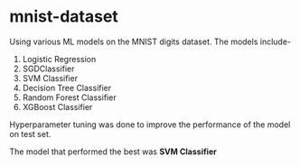# mnist-dataset
Using various ML models on the MNIST digits dataset. The models include-

1. Logistic Regression
2. SGDClassifier
3. SVM Classifier
4. Decision Tree Classifier
5. Random Forest Classifier
6. XGBoost Classifier

Hyperparameter tuning was done to improve the performance of the model on test set.

The model that performed the best was **SVM Classifier**